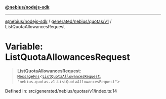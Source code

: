 [**@nebius/nodejs-sdk**](../../../../../README.md)

***

[@nebius/nodejs-sdk](../../../../../README.md) / [generated/nebius/quotas/v1](../README.md) / ListQuotaAllowancesRequest

# Variable: ListQuotaAllowancesRequest

> **ListQuotaAllowancesRequest**: [`MessageFns`](../../../../../runtime/protos/core/interfaces/MessageFns.md)\<[`ListQuotaAllowancesRequest`](../interfaces/ListQuotaAllowancesRequest.md), `"nebius.quotas.v1.ListQuotaAllowancesRequest"`\>

Defined in: src/generated/nebius/quotas/v1/index.ts:14
